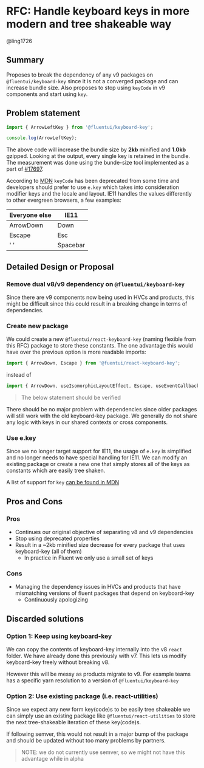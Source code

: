 # RFC: Handle keyboard keys in more modern and tree shakeable way

@ling1726

## Summary

Proposes to break the dependency of any v9 packages on `@fluentui/keyboard-key` since it is not a converged package and can increase bundle size.
Also proposes to stop using `keyCode` in v9 components and start using `key`.

## Problem statement

```typescript
import { ArrowLeftKey } from '@fluentui/keyboard-key';

console.log(ArrowLeftKey);
```

The above code will increase the bundle size by **2kb** minified and **1.0kb** gzipped. Looking at the output, every single key is retained in the bundle. The measurement was done using the bunde-size tool implemented as a part of [#17697](https://github.com/microsoft/fluentui/issues/17697).

According to [MDN](https://developer.mozilla.org/en-US/docs/Web/API/KeyboardEvent/keyCode) `keyCode` has been deprecated from some time and developers should prefer to use `e.key` which takes into consideration modifier keys and the locale and layout. IE11 handles the values differently to other evergreen browsers, a few examples:

| Everyone else | IE11     |
| ------------- | -------- |
| ArrowDown     | Down     |
| Escape        | Esc      |
| ' '           | Spacebar |

## Detailed Design or Proposal

### Remove dual v8/v9 dependency on `@fluentui/keyboard-key`

Since there are v9 components now being used in HVCs and products, this might be difficult since this could result in a breaking change in terms of dependencies.

### Create new package

We could create a new `@fluentui/react-keyboard-key` (naming flexible from this RFC) package to store these constants. The one advantage this would have over the previous option is more readable imports:

```typescript
import { ArrowDown, Escape } from '@fuentui/react-keyboard-key';
```

instead of

```typescript
import { ArrowDown, useIsomorphicLayoutEffect, Escape, useEventCallback } from '@fuentui/react-utilities';
```

> The below statement should be verified

There should be no major problem with dependencies since older packages will still work with the old keyboard-key package. We generally do not share any logic with keys in our shared contexts or cross components.

### Use e.key

Since we no longer target support for IE11, the usage of `e.key` is simplified and no longer needs to have special handling for IE11. We can modify an existing package or create a new one that simply stores all of the keys as constants which are easily tree shaken.

A list of support for `key` [can be found in MDN](https://developer.mozilla.org/en-US/docs/Web/API/KeyboardEvent/key#browser_compatibility)

## Pros and Cons

### Pros

- Continues our original objective of separating v8 and v9 dependencies
- Stop using deprecated properties
- Result in a ~2kb minified size decrease for every package that uses keyboard-key (all of them)
  - In practice in Fluent we only use a small set of keys

### Cons

- Managing the dependency issues in HVCs and products that have mismatching versions of fluent packages that depend on keyboard-key
  - Continuously apologizing

## Discarded solutions

### Option 1: Keep using keyboard-key

We can copy the contents of keyboard-key internally into the v8 `react` folder. We have already done this previously with v7. This lets us modify keyboard-key freely without breaking v8.

However this will be messy as products migrate to v9. For example teams has a specific yarn resolution to a version of `@fluentui/keyboard-key`

### Option 2: Use existing package (i.e. react-utilities)

Since we expect any new form key(code)s to be easily tree shakeable we can simply use an existing package like `@fluentui/react-utilities` to store the next tree-shakeable iteration of these key(code)s.

If following semver, this would not result in a major bump of the package and should be updated without too many problems by partners.

> NOTE: we do not currently use semver, so we might not have this advantage while in alpha

